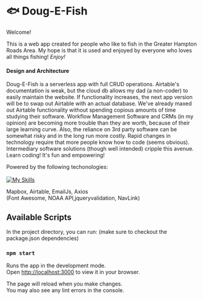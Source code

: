 # :fish: Doug-E-Fish


<p id='pageTitle'>Welcome!</p>
This is a web app created for people who like to fish in the Greater Hampton Roads Area.
My hope is that it is used and enjoyed by everyone who loves all things fishing! <i>Enjoy!</i>


#### Design and Architecture
Doug-E-Fish is a serverless app with full CRUD operations. 
Airtable's documentation is weak, but the cloud db allows my dad (a non-coder) to easily 
maintain the website. If functionality increases, the next app version will be to swap out
Airtable with an actual database. We've already maxed out Airtable functionality without spending
copious amounts of time studying their software. Workflow Management Software and CRMs (in my opinion) are becoming more
trouble than they are worth, because of their large learning curve. Also, the reliance on 3rd party software can be somewhat risky and
in the long run more costly. Rapid changes in technology require that more people know how to code (seems obvious). Intermediary software 
solutions (though well intended) cripple this avenue. Learn coding! It's fun and empowering!

Powered by the following techonologies: \
\
[![My Skills](https://skills.thijs.gg/icons?i=react,js,html,css,bootstrap,nodejs)](https://skills.thijs.gg)

Mapbox, Airtable, EmailJs, Axios \
(Font Awesome, NOAA API,jqueryvalidation,  NavLink)

## Available Scripts

In the project directory, you can run:   (make sure to checkout the package.json dependencies)

### `npm start`

Runs the app in the development mode.\
Open [http://localhost:3000](http://localhost:3000) to view it in your browser.

The page will reload when you make changes.\
You may also see any lint errors in the console.
